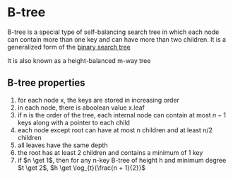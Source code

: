 # B-tree

B-tree is a special type of self-balancing search tree in which each node can contain more than one key and can have more than two children. It is a generalized form of the [binary search tree](../tree-binary-search/)

It is also known as a height-balanced m-way tree

## B-tree properties
1. for each node x, the keys are stored in increasing order
2. in each node, there is aboolean value x.leaf
3. if n is the order of the tree, each internal node can contain at most $n - 1$ keys along with a pointer to each child
4. each node except root can have at most n children and at least n/2 children
5. all leaves have the same depth
6. the root has at least 2 children and contains a minimum of 1 key
7. if $n \get 1$, then for any n-key B-tree of height h and minimum degree $t \get 2$, $h \get \log_{t}{\frac{n + 1}{2}}$


